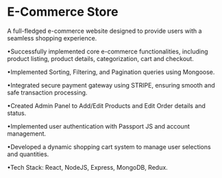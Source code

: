 # E-Commerce Store

A full-fledged e-commerce website designed to provide users with a seamless shopping experience.

•Successfully implemented core e-commerce functionalities, including product listing, product details, categorization, cart
and checkout.

•Implemented Sorting, Filtering, and Pagination queries using Mongoose.

•Integrated secure payment gateway using STRIPE, ensuring smooth and safe transaction processing.

•Created Admin Panel to Add/Edit Products and Edit Order details and status.

•Implemented user authentication with Passport JS and account management.

•Developed a dynamic shopping cart system to manage user selections and quantities.

•Tech Stack: React, NodeJS, Express, MongoDB, Redux.
